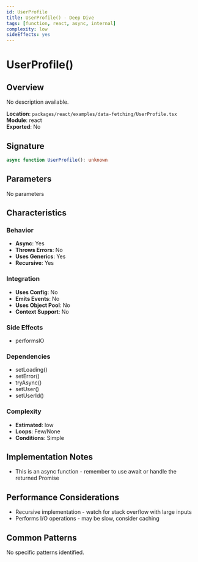 ```yaml
---
id: UserProfile
title: UserProfile() - Deep Dive
tags: [function, react, async, internal]
complexity: low
sideEffects: yes
---
```


# UserProfile()

## Overview
No description available.

**Location**: `packages/react/examples/data-fetching/UserProfile.tsx`  
**Module**: react  
**Exported**: No  

## Signature
```typescript
async function UserProfile(): unknown
```

## Parameters
No parameters

## Characteristics

### Behavior
- **Async**: Yes
- **Throws Errors**: No
- **Uses Generics**: Yes
- **Recursive**: Yes

### Integration
- **Uses Config**: No
- **Emits Events**: No
- **Uses Object Pool**: No
- **Context Support**: No

### Side Effects
- performsIO

### Dependencies
- setLoading()
- setError()
- tryAsync()
- setUser()
- setUserId()

### Complexity
- **Estimated**: low
- **Loops**: Few/None
- **Conditions**: Simple



## Implementation Notes
- This is an async function - remember to use await or handle the returned Promise

## Performance Considerations
- Recursive implementation - watch for stack overflow with large inputs
- Performs I/O operations - may be slow, consider caching

## Common Patterns
No specific patterns identified.
